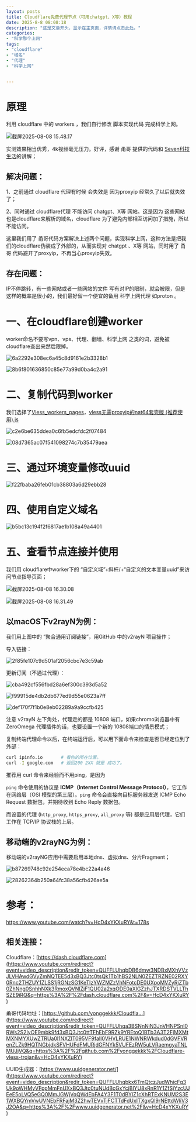 ```yaml
---
layout: posts
title: Cloudflare免费代理节点（可用chatgpt、X等）教程
date: 2025-8-8 08:08:18
description: "这是文章开头，显示在主页面，详情请点击此处。"
categories: 
- "科学那个上网"
tags:
- "cloudflare"
- "域名"
- "代理"
- "科学上网"


---
```




# 原理

利用 cloudflare 中的 workers ，我们自行修改 脚本实现代码 完成科学上网。

![截屏2025-08-08 15.48.17](Cloudflare%E5%85%8D%E8%B4%B9%E4%BB%A3%E7%90%86%E8%8A%82%E7%82%B9%EF%BC%88%E5%8F%AF%E7%94%A8chatgpt%E3%80%81X%E7%AD%89%EF%BC%89%E6%95%99%E7%A8%8B/%E6%88%AA%E5%B1%8F2025-08-08%2015.48.17.png)

实测效果相当优秀，4k视频毫无压力。好评，感谢  甬哥 提供的代码和 [Seven科技生活](https://7techlife.blogspot.com/)的讲解；

## 解决问题：

1、之前通过 cloudflare 代理有时候 会失效是 因为proxyip 经常久了以后就失效了；

2、同时通过 cloudflare代理 不能访问 chatgpt、X等 网站。这是因为 这些网站也是cloudflare来解析的域名，cloudflare 为了避免内部相互访问加了措施，所以不能访问。

这里我们用了 甬哥代码方案解决上述两个问题，实现科学上网，这种方法是把我们的cloudflare伪装成了外部的，从而实现对 chatgpt 、X等 网站，同时用了 甬哥 代码避开了proxyip，不再当心proxyip失效。

## 存在问题：

IP不停跳转，有一些网站或者一些网站的文件 写有对IP的限制，就会被限，但是这样的概率是很小的，我们最好留一个便宜的备用 科学上网代理 如proton 。





# 一、在cloudflare创建worker

worker命名不要写vpn、vps、代理、翻墙、科学上网 之类的词，避免被cloudflare查出来然后限掉。

![6a2292e308ec6a45c8d9161e2b3328b1](Cloudflare%E5%85%8D%E8%B4%B9%E4%BB%A3%E7%90%86%E8%8A%82%E7%82%B9%EF%BC%88%E5%8F%AF%E7%94%A8chatgpt%E3%80%81X%E7%AD%89%EF%BC%89%E6%95%99%E7%A8%8B/6a2292e308ec6a45c8d9161e2b3328b1.png)

![8b6f801636850c85e77a99d0ba4c2a91](Cloudflare%E5%85%8D%E8%B4%B9%E4%BB%A3%E7%90%86%E8%8A%82%E7%82%B9%EF%BC%88%E5%8F%AF%E7%94%A8chatgpt%E3%80%81X%E7%AD%89%EF%BC%89%E6%95%99%E7%A8%8B/8b6f801636850c85e77a99d0ba4c2a91.png)



# 二、复制代码到worker

我们选择了[Vless_workers_pages](https://github.com/yonggekkk/Cloudflare-vless-trojan/tree/main/Vless_workers_pages)，[vless无需proxyip的nat64套壳版 (推荐使用).js](https://github.com/yonggekkk/Cloudflare-vless-trojan/commit/ccf3b0b7a160cac7f1ca5c4fe3d0efcfab85ce14)

![c2e6be635ddea0c6fb5edcfdc2f07484](Cloudflare%E5%85%8D%E8%B4%B9%E4%BB%A3%E7%90%86%E8%8A%82%E7%82%B9%EF%BC%88%E5%8F%AF%E7%94%A8chatgpt%E3%80%81X%E7%AD%89%EF%BC%89%E6%95%99%E7%A8%8B/c2e6be635ddea0c6fb5edcfdc2f07484-4641484.png)

![08d7365ac07f541098274c7b35479aea](Cloudflare%E5%85%8D%E8%B4%B9%E4%BB%A3%E7%90%86%E8%8A%82%E7%82%B9%EF%BC%88%E5%8F%AF%E7%94%A8chatgpt%E3%80%81X%E7%AD%89%EF%BC%89%E6%95%99%E7%A8%8B/08d7365ac07f541098274c7b35479aea-4641565.png)



# 三、通过环境变量修改uuid

![f22fbaba26feb01cb38803a6d29ebb28](Cloudflare%E5%85%8D%E8%B4%B9%E4%BB%A3%E7%90%86%E8%8A%82%E7%82%B9%EF%BC%88%E5%8F%AF%E7%94%A8chatgpt%E3%80%81X%E7%AD%89%EF%BC%89%E6%95%99%E7%A8%8B/f22fbaba26feb01cb38803a6d29ebb28-4641379.png)



# 四、使用自定义域名

![b5bc13c194f2f6817ae1b108a49a4401](Cloudflare%E5%85%8D%E8%B4%B9%E4%BB%A3%E7%90%86%E8%8A%82%E7%82%B9%EF%BC%88%E5%8F%AF%E7%94%A8chatgpt%E3%80%81X%E7%AD%89%EF%BC%89%E6%95%99%E7%A8%8B/b5bc13c194f2f6817ae1b108a49a4401.png)



# 五、查看节点连接并使用

我们用 cloudflare中worker下的  “自定义域”+斜杆/+“自定义的文本变量uuid”来访问节点指导页面；

![截屏2025-08-08 16.30.08](Cloudflare%E5%85%8D%E8%B4%B9%E4%BB%A3%E7%90%86%E8%8A%82%E7%82%B9%EF%BC%88%E5%8F%AF%E7%94%A8chatgpt%E3%80%81X%E7%AD%89%EF%BC%89%E6%95%99%E7%A8%8B/%E6%88%AA%E5%B1%8F2025-08-08%2016.30.08.png)

![截屏2025-08-08 16.31.49](Cloudflare%E5%85%8D%E8%B4%B9%E4%BB%A3%E7%90%86%E8%8A%82%E7%82%B9%EF%BC%88%E5%8F%AF%E7%94%A8chatgpt%E3%80%81X%E7%AD%89%EF%BC%89%E6%95%99%E7%A8%8B/%E6%88%AA%E5%B1%8F2025-08-08%2016.31.49.png)

## 以macOS下v2rayN为例：

我们用上图中的 “聚合通用订阅链接”，用GitHub 中的v2rayN 项目操作；

导入链接：

![2f85fe107c9d501af2056cbc7e3c59ab](Cloudflare%E5%85%8D%E8%B4%B9%E4%BB%A3%E7%90%86%E8%8A%82%E7%82%B9%EF%BC%88%E5%8F%AF%E7%94%A8chatgpt%E3%80%81X%E7%AD%89%EF%BC%89%E6%95%99%E7%A8%8B/2f85fe107c9d501af2056cbc7e3c59ab-4642195.png)

更新订阅（不通过代理）：

![cba492cf556fbd28a6ef300c393d5a52](Cloudflare%E5%85%8D%E8%B4%B9%E4%BB%A3%E7%90%86%E8%8A%82%E7%82%B9%EF%BC%88%E5%8F%AF%E7%94%A8chatgpt%E3%80%81X%E7%AD%89%EF%BC%89%E6%95%99%E7%A8%8B/cba492cf556fbd28a6ef300c393d5a52.png)

![f99915de4db2db677ed9d55e0623a7ff](Cloudflare%E5%85%8D%E8%B4%B9%E4%BB%A3%E7%90%86%E8%8A%82%E7%82%B9%EF%BC%88%E5%8F%AF%E7%94%A8chatgpt%E3%80%81X%E7%AD%89%EF%BC%89%E6%95%99%E7%A8%8B/f99915de4db2db677ed9d55e0623a7ff.png)

![def170f7f1b0e8eb02289a9a9ccfb425](Cloudflare%E5%85%8D%E8%B4%B9%E4%BB%A3%E7%90%86%E8%8A%82%E7%82%B9%EF%BC%88%E5%8F%AF%E7%94%A8chatgpt%E3%80%81X%E7%AD%89%EF%BC%89%E6%95%99%E7%A8%8B/def170f7f1b0e8eb02289a9a9ccfb425.png)

注意 v2rayN 左下角处，代理走的都是 10808 端口，如果chromo浏览器中有 ZeroOmega 代理插件的话，也要设置一个新的 10808端口的情景模式；

复制终端代理命令以后，在终端运行后，可以用下面命令来检查是否已经定位到了外部：

```bash
curl ipinfo.io       # 看你的所在位置。
curl -I google.com   # 返回200 2XX 就是 成功了。
```

推荐用 curl 命令来经验而不用ping，是因为

`ping` 命令使用的协议是 **ICMP（Internet Control Message Protocol）**，它工作在网络层（OSI 模型的第三层）。`ping` 命令会直接向目标服务器发送 ICMP Echo Request 数据包，并期待收到 Echo Reply 数据包。

而设置的代理 (`http_proxy`, `https_proxy`, `all_proxy` 等) 都是应用层代理，它们工作在 TCP/IP 协议栈的上层。



## 移动端的v2rayNG为例：

移动端的v2rayNG应用中需要启用本地dns、虚拟dns、分片Fragment； 

![b87269748c92e254eca78e4bc22a4a46](Cloudflare%E5%85%8D%E8%B4%B9%E4%BB%A3%E7%90%86%E8%8A%82%E7%82%B9%EF%BC%88%E5%8F%AF%E7%94%A8chatgpt%E3%80%81X%E7%AD%89%EF%BC%89%E6%95%99%E7%A8%8B/b87269748c92e254eca78e4bc22a4a46.jpg)

![28262364b250a64fc38a56cfb426ae5a](Cloudflare%E5%85%8D%E8%B4%B9%E4%BB%A3%E7%90%86%E8%8A%82%E7%82%B9%EF%BC%88%E5%8F%AF%E7%94%A8chatgpt%E3%80%81X%E7%AD%89%EF%BC%89%E6%95%99%E7%A8%8B/28262364b250a64fc38a56cfb426ae5a.jpg)





# 参考：

https://www.youtube.com/watch?v=HcD4xYKXuRY&t=178s

## 相关连接：

Cloudflare：[https://dash.cloudflare.com](https://www.youtube.com/redirect?event=video_description&redir_token=QUFFLUhqbDB6dmw3NDBxMXhVVzJLVHAwdGVyZmNQTEE5d3xBQ3Jtc0tsQk1Tb1hBS2NLN0ZEZTRZNE02RXY0Rnc2THZUY1ZLSS1jRGNzSG1KeTIzYWZMZzVhNFotcDE0UXpoMVZyRjZTb0ZhNng0SnhhNXk3RmoxQVNlZjF1QU02a2xqODE0aXlGZzhJTXRDSTVLLThSZE9iRQ&q=https%3A%2F%2Fdash.cloudflare.com%2F&v=HcD4xYKXuRY) 

甬哥代码地址：[https://github.com/yonggekkk/Cloudfla...](https://www.youtube.com/redirect?event=video_description&redir_token=QUFFLUhqa3BSNnNiN3JnVHNPSnI0RWs2S2IyOE9mbk9fd3xBQ3Jtc0ttTFhEbF9RZk9YREtoQ1BTb3A3T2FjMXMtMXNMYXUwZTRUa0l1NXZlT095VF9falI0VHVLRUE1NWNRWkdud0dGVFVRenZLZk9HQTNGbjdkSFVHUFdFMURjdGFNYk5VUFEzRW5uLVRaemgyaTNLMUJjVQ&q=https%3A%2F%2Fgithub.com%2Fyonggekkk%2FCloudflare-vless-trojan&v=HcD4xYKXuRY) 

UUID生成器：[https://www.uuidgenerator.net/](https://www.youtube.com/redirect?event=video_description&redir_token=QUFFLUhqbkx6TmQtczJudWhicFg3Uk9oWHMyVFppMmFnUXxBQ3Jtc0tuNUdBcGxYcjBlYU8xRnR1Y1ZfSjYzcUJEeE5oLVQ5eGQ0MmJGWjVqQWdEbFA4Y3F1T0dBYlZ1cXhRTExKNUM2S3E1WXBQYmVwUVNEbFRFajM3Z2hwTEVvTjFCTTdFdUxITXgxQl9rNEttdWliV3J2OA&q=https%3A%2F%2Fwww.uuidgenerator.net%2F&v=HcD4xYKXuRY)

